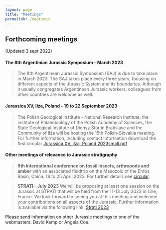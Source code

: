 ```yaml
---
layout: page
title: "Meetings"
permalink: /meetings
---
```

## Forthcoming meetings 
(Updated 3 sept 2022)

#### The 8th Argentinian Jurassic Symposium - March 2023
> The 8th Argentinean Jurassic Symposium (SAJ) is due to take place in March 2023. The SAJ takes place every three years, focusing on different aspects of the Jurassic System and its boundaries. Although it usually congregates Argentinean Jurassic workers, colleagues from other countries are welcome as well.

#### Jurassica XV, Iłża, Poland  - 19 to 22 September 2023
> The Polish Geological Institute - National Research Institute, the Institute of Palaeobiology of the Polish Academy of Sciences, the State Geological Institute of Dionyz Štúr in Bratislave and the Community of Iłża will be hosting the 15th Polish-Slovakia meeting. For further information, including contact information download the first circular [Jurassica XV, Iłża, Poland 2023small.pdf](https://github.com/i-c-stratigraphy/subcommission-jurassic/files/9485182/Jurassica.XV.Ilza.Poland.2023small.pdf)

#### Other meetings of relevance to Jurassic stratigraphy

> **9th International conference on fossil insects, arthropods and amber** with an associated fieldtrip on the Mesozoic of the Erdos Basin, China. 18 to 25 April 2023. For further details see [circular](files/9th_conference_on_fossil_insects.pdf).

> **STRATI - July 2023** We will be proposing at least one session on the Jurassic at STRATI that will be held from the 11-13 July 2023 in Lille, France. We look forward to seeing you at this meeting and welcome your contributions on all aspects of the Jurassic. Further information is available via the following link: [Strati 2023](https://stratigraphy.org/news/141)

Please send information on other Jurassic meetings to one of the webmasters: David Kemp or Angela Coe.
